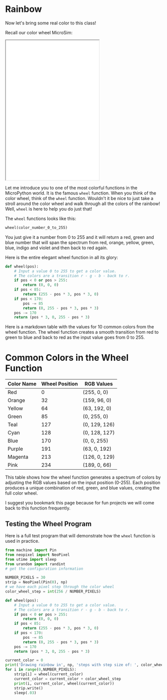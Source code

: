 # Rainbow

Now let's bring some real color to this class!

Recall our color wheel MicroSim:

<iframe src="../../sims/color-wheel/main.html" height="450" scrolling="no"></iframe>

Let me introduce you to one of the most colorful functions
in the MicroPython world.  It is the famous `wheel` function.
When you think of the color wheel, think of the `wheel` function.
Wouldn't it be nice to just take a stroll around the color wheel
and walk through all the colors of the rainbow!  Well, `wheel` is here to help you do just that!

The `wheel` functions looks like this:

```py
wheel(color_number_0_to_255)
```
You just give it a number from 0 to 255 and it will return
a red, green and blue number that will span the spectrum from
red, orange, yellow, green, blue, indigo and violet and then
back to red again.

Here is the entire elegant wheel function in all its glory:

```py
def wheel(pos):
    # Input a value 0 to 255 to get a color value.
    # The colors are a transition r - g - b - back to r.
    if pos < 0 or pos > 255:
        return (0, 0, 0)
    if pos < 85:
        return (255 - pos * 3, pos * 3, 0)
    if pos < 170:
        pos -= 85
        return (0, 255 - pos * 3, pos * 3)
    pos -= 170
    return (pos * 3, 0, 255 - pos * 3)
```

Here is a markdown table with the values for 10 common colors from the wheel function. The wheel function creates a smooth transition from red to green to blue and back to red as the input value goes from 0 to 255.

# Common Colors in the Wheel Function

| Color Name | Wheel Position | RGB Values |
|------------|----------------|------------|
| Red        | 0              | (255, 0, 0) |
| Orange     | 32             | (159, 96, 0) |
| Yellow     | 64             | (63, 192, 0) |
| Green      | 85             | (0, 255, 0) |
| Teal       | 127            | (0, 129, 126) |
| Cyan       | 128            | (0, 128, 127) |
| Blue       | 170            | (0, 0, 255) |
| Purple     | 191            | (63, 0, 192) |
| Magenta    | 213            | (126, 0, 129) |
| Pink       | 234            | (189, 0, 66) |

This table shows how the wheel function generates a spectrum of colors by adjusting the RGB values based on the input position (0-255). Each position produces a unique combination of red, green, and blue values, creating the full color wheel.

I suggest you bookmark this page because for fun projects
we will come back to this function frequently.

## Testing the Wheel Program

Here is a full test program that will demonstrate how the `wheel` function is used in practice.

```py
from machine import Pin
from neopixel import NeoPixel
from utime import sleep
from urandom import randint
# get the configuration information

NUMBER_PIXELS = 30
strip = NeoPixel(Pin(0), np)
# we have each pixel step through the color wheel
color_wheel_step = int(256 / NUMBER_PIXELS)

def wheel(pos):
    # Input a value 0 to 255 to get a color value.
    # The colors are a transition r - g - b - back to r.
    if pos < 0 or pos > 255:
        return (0, 0, 0)
    if pos < 85:
        return (255 - pos * 3, pos * 3, 0)
    if pos < 170:
        pos -= 85
        return (0, 255 - pos * 3, pos * 3)
    pos -= 170
    return (pos * 3, 0, 255 - pos * 3)

current_color = 0
print('Drawing rainbow in', np, 'steps with step size of: ', color_wheel_step)
for i in range(0,NUMBER_PIXELS):
    strip[i] = wheel(current_color)
    current_color = current_color + color_wheel_step
    print(i, current_color, wheel(current_color))
    strip.write()
    sleep(.03)
```